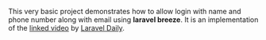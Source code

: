 This very basic project demonstrates how to allow login with name and phone number along with email using **laravel breeze**. It is an implementation of the [linked video](https://www.youtube.com/watch?v=jFGsLqqBMQc) by [Laravel Daily](https://www.youtube.com/@LaravelDaily).
